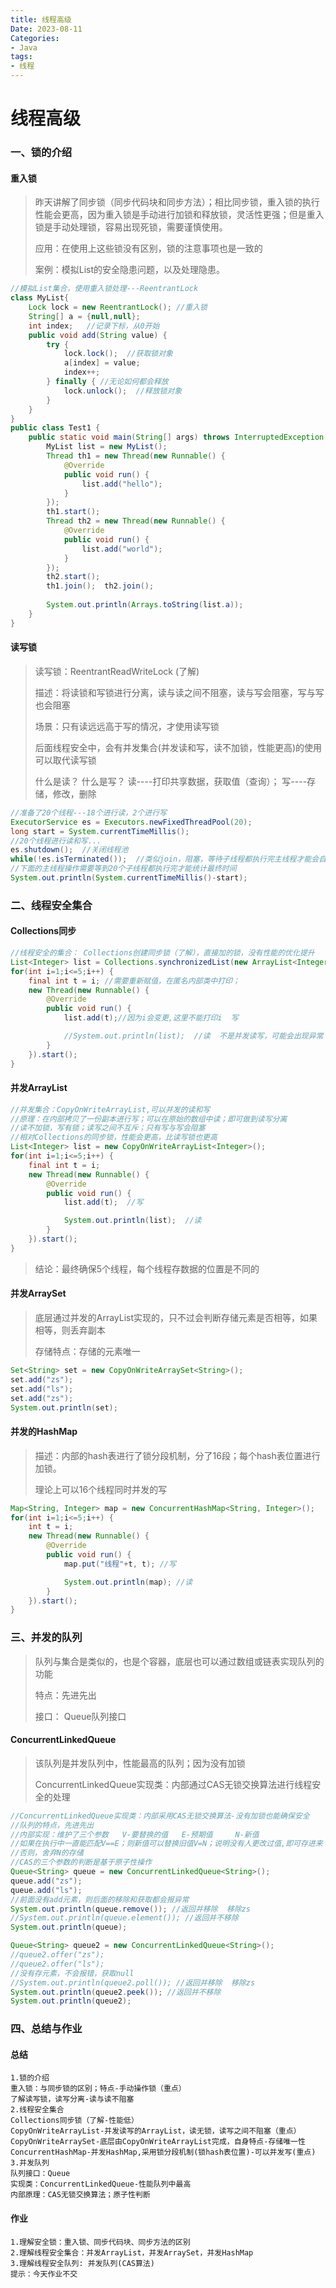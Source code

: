 ```yaml
---
title: 线程高级
Date: 2023-08-11
Categories:
- Java
tags:
- 线程
---
```


# 线程高级

### 一、锁的介绍

#### 重入锁

> 昨天讲解了同步锁（同步代码块和同步方法）；相比同步锁，重入锁的执行性能会更高，因为重入锁是手动进行加锁和释放锁，灵活性更强；但是重入锁是手动处理锁，容易出现死锁，需要谨慎使用。
>
> 应用：在使用上这些锁没有区别，锁的注意事项也是一致的
>
> 案例：模拟List的安全隐患问题，以及处理隐患。

```java
//模拟List集合，使用重入锁处理---ReentrantLock
class MyList{
	Lock lock = new ReentrantLock(); //重入锁
	String[] a = {null,null};
	int index;   //记录下标，从0开始
	public void add(String value) {
		try {
			lock.lock();  //获取锁对象
			a[index] = value;
			index++;
		} finally { //无论如何都会释放
			lock.unlock();  //释放锁对象
		}
	}
}
public class Test1 {
	public static void main(String[] args) throws InterruptedException {
		MyList list = new MyList();
		Thread th1 = new Thread(new Runnable() {
			@Override
			public void run() {
				list.add("hello");
			}
		});
		th1.start();
		Thread th2 = new Thread(new Runnable() {
			@Override
			public void run() {
				list.add("world");
			}
		});
		th2.start();
		th1.join();  th2.join();
		
		System.out.println(Arrays.toString(list.a));
	}
}
```

#### 读写锁

> 读写锁：ReentrantReadWriteLock    (了解)
>
> 描述：将读锁和写锁进行分离，读与读之间不阻塞，读与写会阻塞，写与写也会阻塞
>
> 场景：只有读远远高于写的情况，才使用读写锁
>
> 后面线程安全中，会有并发集合(并发读和写，读不加锁，性能更高)的使用可以取代读写锁
>
> 什么是读？ 什么是写？
> 读----打印共享数据，获取值（查询）；   写----存储，修改，删除

```java
//准备了20个线程---18个进行读，2个进行写
ExecutorService es = Executors.newFixedThreadPool(20);
long start = System.currentTimeMillis();
//20个线程进行读和写...
es.shutdown();  //关闭线程池
while(!es.isTerminated());  //类似join，阻塞，等待子线程都执行完主线程才能会自行
//下面的主线程操作需要等到20个子线程都执行完才能统计最终时间
System.out.println(System.currentTimeMillis()-start);
```

### 二、线程安全集合

#### Collections同步

```java
//线程安全的集合： Collections创建同步锁（了解），直接加的锁，没有性能的优化提升
List<Integer> list = Collections.synchronizedList(new ArrayList<Integer>());
for(int i=1;i<=5;i++) {
    final int t = i; //需要重新赋值，在匿名内部类中打印；
    new Thread(new Runnable() {
        @Override
        public void run() {
            list.add(t);//因为i会变更,这里不能打印i  写

            //System.out.println(list);  //读  不是并发读写，可能会出现异常
        }
    }).start();
}
```

#### 并发ArrayList

```java
//并发集合：CopyOnWriteArrayList,可以并发的读和写
//原理：在内部拷贝了一份副本进行写；可以在原始的数组中读；即可做到读写分离
//读不加锁，写有锁；读写之间不互斥；只有写与写会阻塞
//相对Collections的同步锁，性能会更高，比读写锁也更高
List<Integer> list = new CopyOnWriteArrayList<Integer>();
for(int i=1;i<=5;i++) {
    final int t = i;
    new Thread(new Runnable() {
        @Override
        public void run() {
            list.add(t);  //写

            System.out.println(list);  //读
        }
    }).start();
}
```

> 结论：最终确保5个线程，每个线程存数据的位置是不同的

#### 并发ArraySet

> 底层通过并发的ArrayList实现的，只不过会判断存储元素是否相等，如果相等，则丢弃副本
>
> 存储特点：存储的元素唯一

```java
Set<String> set = new CopyOnWriteArraySet<String>();
set.add("zs");
set.add("ls");
set.add("zs");
System.out.println(set);
```

#### 并发的HashMap

> 描述：内部的hash表进行了锁分段机制，分了16段；每个hash表位置进行加锁。
>
> 理论上可以16个线程同时并发的写

```java
Map<String, Integer> map = new ConcurrentHashMap<String, Integer>();
for(int i=1;i<=5;i++) {
    int t = i;
    new Thread(new Runnable() {
        @Override
        public void run() {
            map.put("线程"+t, t); //写

            System.out.println(map); //读
        }
    }).start();
}
```

### 三、并发的队列

> 队列与集合是类似的，也是个容器，底层也可以通过数组或链表实现队列的功能
>
> 特点：先进先出
>
> 接口： Queue队列接口

#### ConcurrentLinkedQueue

> 该队列是并发队列中，性能最高的队列；因为没有加锁
>
> ConcurrentLinkedQueue实现类：内部通过CAS无锁交换算法进行线程安全的处理

```java
//ConcurrentLinkedQueue实现类：内部采用CAS无锁交换算法-没有加锁也能确保安全
//队列的特点，先进先出
//内部实现：维护了三个参数   V-要替换的值   E-预期值     N-新值
//如果在执行中一直能匹配V==E；则新值可以替换旧值V=N；说明没有人更改过值,即可存进来；
//否则，舍弃N的存储
//CAS的三个参数的判断是基于原子性操作
Queue<String> queue = new ConcurrentLinkedQueue<String>();
queue.add("zs");
queue.add("ls");
//前面没有add元素，则后面的移除和获取都会报异常
System.out.println(queue.remove()); //返回并移除  移除zs
//System.out.println(queue.element()); //返回并不移除
System.out.println(queue); 

Queue<String> queue2 = new ConcurrentLinkedQueue<String>();
//queue2.offer("zs");
//queue2.offer("ls");
//没有存元素，不会报错，获取null
//System.out.println(queue2.poll()); //返回并移除  移除zs
System.out.println(queue2.peek()); //返回并不移除
System.out.println(queue2);
```

### 四、总结与作业

#### 总结

```
1.锁的介绍
重入锁：与同步锁的区别；特点-手动操作锁（重点）
了解读写锁，读写分离-读与读不阻塞
2.线程安全集合
Collections同步锁（了解-性能低）
CopyOnWriteArrayList-并发读写的ArrayList，读无锁，读写之间不阻塞（重点）
CopyOnWriteArraySet-底层由CopyOnWriteArrayList完成，自身特点-存储唯一性
ConcurrentHashMap-并发HashMap,采用锁分段机制(锁hash表位置)-可以并发写(重点)
3.并发队列
队列接口：Queue
实现类：ConcurrentLinkedQueue-性能队列中最高
内部原理：CAS无锁交换算法；原子性判断
```

#### 作业

```
1.理解安全锁：重入锁、同步代码块、同步方法的区别
2.理解线程安全集合：并发ArrayList，并发ArraySet，并发HashMap
3.理解线程安全队列: 并发队列(CAS算法)
提示：今天作业不交
```

